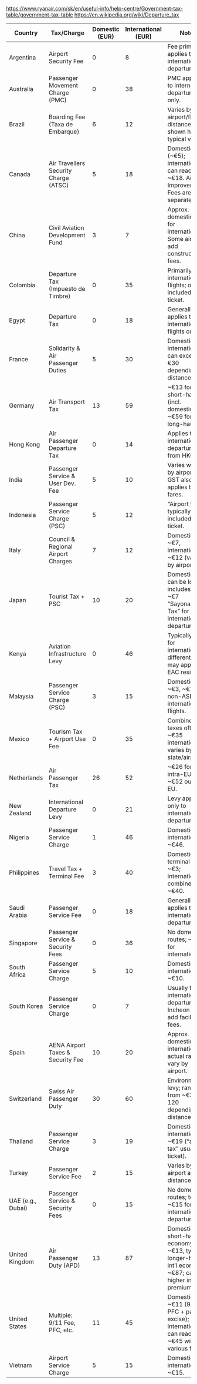 https://www.ryanair.com/sk/en/useful-info/help-centre/Government-tax-table/government-tax-table
https://en.wikipedia.org/wiki/Departure_tax

| **Country**             | **Tax/Charge**                             | **Domestic (EUR)** | **International (EUR)** | **Notes**                                                                                                |
|-------------------------|--------------------------------------------|--------------------|-------------------------|----------------------------------------------------------------------------------------------------------|
| Argentina               | Airport Security Fee                       | 0                  | 8                       | Fee primarily applies to international departures.                                                        |
| Australia               | Passenger Movement Charge (PMC)            | 0                  | 38                      | PMC applies to international departures only.                                                             |
| Brazil                  | Boarding Fee (Taxa de Embarque)            | 6                  | 12                      | Varies by airport/flight distance; shown here as typical values.                                          |
| Canada                  | Air Travellers Security Charge (ATSC)      | 5                  | 18                      | Domestic (~€5); international can reach ~€18. Airport Improvement Fees are separate.                      |
| China                   | Civil Aviation Development Fund            | 3                  | 7                       | Approx. €3 for domestic, €7 for international. Some airports add construction fees.                       |
| Colombia                | Departure Tax (Impuesto de Timbre)         | 0                  | 35                      | Primarily for international flights; often included in ticket.                                            |
| Egypt                   | Departure Tax                               | 0                  | 18                      | Generally applies to international flights only.                                                          |
| France                  | Solidarity & Air Passenger Duties          | 5                  | 30                      | Domestic ~€5, international can exceed €30 depending on distance/class.                                   |
| Germany                 | Air Transport Tax                           | 13                 | 59                      | ~€13 for short-haul (incl. domestic), ~€59 for long-haul.                                                 |
| Hong Kong               | Air Passenger Departure Tax                | 0                  | 14                      | Applies to international departures from HKG.                                                             |
| India                   | Passenger Service & User Dev. Fee          | 5                  | 10                      | Varies widely by airport; GST also applies to fares.                                                      |
| Indonesia               | Passenger Service Charge (PSC)             | 5                  | 12                      | “Airport tax”; typically included in the ticket.                                                          |
| Italy                   | Council & Regional Airport Charges          | 7                  | 12                      | Domestic fees ~€7, international ~€12 (varies by airport).                                                |
| Japan                   | Tourist Tax + PSC                           | 10                 | 20                      | Domestic PSC can be lower; includes the ~€7 “Sayonara Tax” for international departures.                  |
| Kenya                   | Aviation Infrastructure Levy                | 0                  | 46                      | Typically ~€46 for international; different rates may apply for EAC residents.                            |
| Malaysia                | Passenger Service Charge (PSC)             | 3                  | 15                      | Domestic PSC ~€3, ~€15 for non-ASEAN international flights.                                               |
| Mexico                  | Tourism Tax + Airport Use Fee              | 0                  | 35                      | Combined taxes often ~€35 internationally; varies by state/airport.                                       |
| Netherlands             | Air Passenger Tax                           | 26                 | 52                      | ~€26 for intra-EU; ~€52 outside EU.                                                                       |
| New Zealand             | International Departure Levy                | 0                  | 21                      | Levy applies only to international departures.                                                            |
| Nigeria                 | Passenger Service Charge                    | 1                  | 46                      | Domestic ~€1, international ~€46.                                                                         |
| Philippines             | Travel Tax + Terminal Fee                   | 3                  | 40                      | Domestic terminal fee ~€3; international combined ~€40.                                                   |
| Saudi Arabia            | Passenger Service Fee                       | 0                  | 18                      | Generally applies to international departures.                                                            |
| Singapore               | Passenger Service & Security Fees          | 0                  | 36                      | No domestic routes; ~€36 for international.                                                               |
| South Africa            | Passenger Service Charge                    | 5                  | 10                      | Domestic ~€5, international ~€10.                                                                         |
| South Korea             | Passenger Service Charge                    | 0                  | 7                       | Usually for international departures; Incheon may add facility fees.                                       |
| Spain                   | AENA Airport Taxes & Security Fee           | 10                 | 20                      | Approx. €10 domestic, €20 international; actual rates vary by airport.                                    |
| Switzerland             | Swiss Air Passenger Duty                    | 30                 | 60                      | Environmental levy; ranges from ~€30–120 depending on distance/class.                                      |
| Thailand                | Passenger Service Charge                    | 3                  | 19                      | Domestic ~€3, international ~€19 (“airport tax” usually in ticket).                                       |
| Turkey                  | Passenger Service Fee                       | 2                  | 15                      | Varies by airport and distance.                                                                           |
| UAE (e.g., Dubai)       | Passenger Service & Security Fees          | 0                  | 15                      | No domestic routes; total ~€15 for international departures.                                              |
| United Kingdom          | Air Passenger Duty (APD)                    | 13                 | 87                      | Domestic short-haul economy ~€13, typical longer-haul int’l economy ~€87; can be higher in premium.        |
| United States           | Multiple: 9/11 Fee, PFC, etc.               | 11                 | 45                      | Domestic total ~€11 (9/11 + PFC + partial excise); international can reach ~€45 with various fees.         |
| Vietnam                 | Airport Service Charge                      | 5                  | 15                      | Domestic ~€5, international ~€15.                                                                         |

